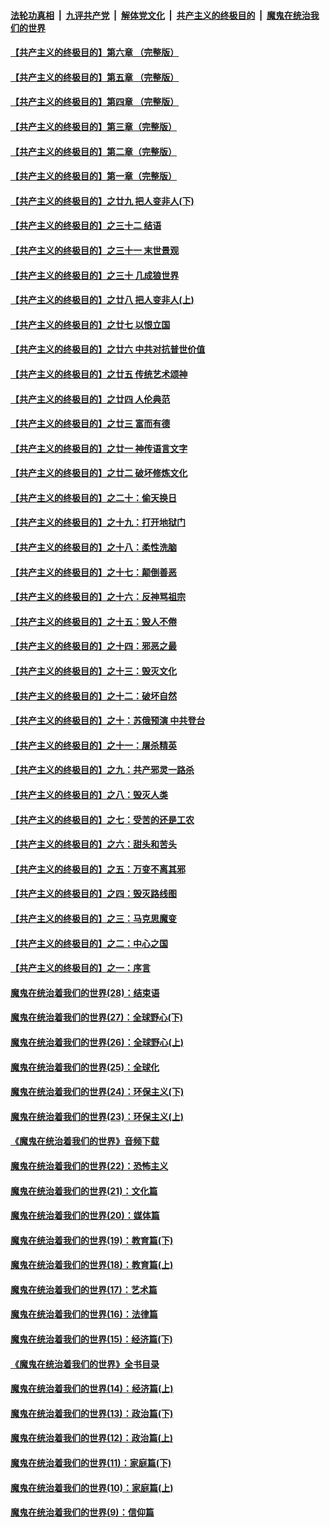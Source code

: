 ####  [法轮功真相](../../../../basic/blob/master/README.md?t=07050231) &nbsp;|&nbsp; [九评共产党](../../../../9ping.md/blob/master/README.md?t=07050231) &nbsp;|&nbsp; [解体党文化](../../../../jtdwh.md/blob/master/README.md?t=07050231)  &nbsp;|&nbsp; [共产主义的终极目的](../../../../gczydzjmd.md/blob/master/README.md?t=07050231) &nbsp;|&nbsp; [魔鬼在统治我们的世界](../../../../mgztzwmdsj.md/blob/master/README.md?t=07050231) 

#### [【共产主义的终极目的】第六章 （完整版）](../pages/nsc422/n11428913.md?t=07050231) 

#### [【共产主义的终极目的】第五章 （完整版）](../pages/nsc422/n11428912.md?t=07050231) 

#### [【共产主义的终极目的】第四章 （完整版）](../pages/nsc422/n11428907.md?t=07050231) 

#### [【共产主义的终极目的】第三章（完整版）](../pages/nsc422/n11428848.md?t=07050231) 

#### [【共产主义的终极目的】第二章（完整版）](../pages/nsc422/n11428831.md?t=07050231) 

#### [【共产主义的终极目的】第一章（完整版）](../pages/nsc422/n11417651.md?t=07050231) 

#### [【共产主义的终极目的】之廿九 把人变非人(下)](../pages/nsc422/n11344140.md?t=07050231) 

#### [【共产主义的终极目的】之三十二 结语](../pages/nsc422/n11360535.md?t=07050231) 

#### [【共产主义的终极目的】之三十一 末世景观](../pages/nsc422/n11351129.md?t=07050231) 

#### [【共产主义的终极目的】之三十 几成狼世界](../pages/nsc422/n11348280.md?t=07050231) 

#### [【共产主义的终极目的】之廿八 把人变非人(上)](../pages/nsc422/n11340492.md?t=07050231) 

#### [【共产主义的终极目的】之廿七 以恨立国](../pages/nsc422/n11336944.md?t=07050231) 

#### [【共产主义的终极目的】之廿六 中共对抗普世价值](../pages/nsc422/n11324785.md?t=07050231) 

#### [【共产主义的终极目的】之廿五 传统艺术颂神](../pages/nsc422/n11296396.md?t=07050231) 

#### [【共产主义的终极目的】之廿四 人伦典范](../pages/nsc422/n11296397.md?t=07050231) 

#### [【共产主义的终极目的】之廿三 富而有德](../pages/nsc422/n11283598.md?t=07050231) 

#### [【共产主义的终极目的】之廿一 神传语言文字](../pages/nsc422/n11263265.md?t=07050231) 

#### [【共产主义的终极目的】之廿二 破坏修炼文化](../pages/nsc422/n11245728.md?t=07050231) 

#### [【共产主义的终极目的】之二十：偷天换日](../pages/nsc422/n11238846.md?t=07050231) 

#### [【共产主义的终极目的】之十九：打开地狱门](../pages/nsc422/n11206376.md?t=07050231) 

#### [【共产主义的终极目的】之十八：柔性洗脑](../pages/nsc422/n11199994.md?t=07050231) 

#### [【共产主义的终极目的】之十七：颠倒善恶](../pages/nsc422/n11179782.md?t=07050231) 

#### [【共产主义的终极目的】之十六：反神骂祖宗](../pages/nsc422/n11166798.md?t=07050231) 

#### [【共产主义的终极目的】之十五：毁人不倦](../pages/nsc422/n11166792.md?t=07050231) 

#### [【共产主义的终极目的】之十四：邪恶之最](../pages/nsc422/n11150249.md?t=07050231) 

#### [【共产主义的终极目的】之十三：毁灭文化](../pages/nsc422/n11135227.md?t=07050231) 

#### [【共产主义的终极目的】之十二：破坏自然](../pages/nsc422/n11135214.md?t=07050231) 

#### [【共产主义的终极目的】之十：苏俄预演 中共登台](../pages/nsc422/n11118424.md?t=07050231) 

#### [【共产主义的终极目的】之十一：屠杀精英](../pages/nsc422/n11118442.md?t=07050231) 

#### [【共产主义的终极目的】之九：共产邪灵一路杀](../pages/nsc422/n11114139.md?t=07050231) 

#### [【共产主义的终极目的】之八：毁灭人类](../pages/nsc422/n11108503.md?t=07050231) 

#### [【共产主义的终极目的】之七：受苦的还是工农](../pages/nsc422/n11101809.md?t=07050231) 

#### [【共产主义的终极目的】之六：甜头和苦头](../pages/nsc422/n11096971.md?t=07050231) 

#### [【共产主义的终极目的】之五：万变不离其邪](../pages/nsc422/n11091285.md?t=07050231) 

#### [【共产主义的终极目的】之四：毁灭路线图](../pages/nsc422/n11086284.md?t=07050231) 

#### [【共产主义的终极目的】之三：马克思魔变](../pages/nsc422/n11061941.md?t=07050231) 

#### [【共产主义的终极目的】之二：中心之国](../pages/nsc422/n11047728.md?t=07050231) 

#### [【共产主义的终极目的】之一：序言](../pages/nsc422/n11086077.md?t=07050231) 

#### [魔鬼在统治着我们的世界(28)：结束语](../pages/nsc422/n10936246.md?t=07050231) 

#### [魔鬼在统治着我们的世界(27)：全球野心(下)](../pages/nsc422/n10928319.md?t=07050231) 

#### [魔鬼在统治着我们的世界(26)：全球野心(上)](../pages/nsc422/n10900318.md?t=07050231) 

#### [魔鬼在统治着我们的世界(25)：全球化](../pages/nsc422/n10788205.md?t=07050231) 

#### [魔鬼在统治着我们的世界(24)：环保主义(下)](../pages/nsc422/n10695307.md?t=07050231) 

#### [魔鬼在统治着我们的世界(23)：环保主义(上)](../pages/nsc422/n10688613.md?t=07050231) 

#### [《魔鬼在统治着我们的世界》音频下载](../pages/nsc422/n10635553.md?t=07050231) 

#### [魔鬼在统治着我们的世界(22)：恐怖主义](../pages/nsc422/n10614727.md?t=07050231) 

#### [魔鬼在统治着我们的世界(21)：文化篇](../pages/nsc422/n10597706.md?t=07050231) 

#### [魔鬼在统治着我们的世界(20)：媒体篇](../pages/nsc422/n10586579.md?t=07050231) 

#### [魔鬼在统治着我们的世界(19)：教育篇(下)](../pages/nsc422/n10564808.md?t=07050231) 

#### [魔鬼在统治着我们的世界(18)：教育篇(上)](../pages/nsc422/n10526970.md?t=07050231) 

#### [魔鬼在统治着我们的世界(17)：艺术篇](../pages/nsc422/n10499093.md?t=07050231) 

#### [魔鬼在统治着我们的世界(16)：法律篇](../pages/nsc422/n10485969.md?t=07050231) 

#### [魔鬼在统治着我们的世界(15)：经济篇(下)](../pages/nsc422/n10469975.md?t=07050231) 

#### [《魔鬼在统治着我们的世界》全书目录](../pages/nsc422/n10464261.md?t=07050231) 

#### [魔鬼在统治着我们的世界(14)：经济篇(上)](../pages/nsc422/n10457370.md?t=07050231) 

#### [魔鬼在统治着我们的世界(13)：政治篇(下)](../pages/nsc422/n10448270.md?t=07050231) 

#### [魔鬼在统治着我们的世界(12)：政治篇(上)](../pages/nsc422/n10444576.md?t=07050231) 

#### [魔鬼在统治着我们的世界(11)：家庭篇(下)](../pages/nsc422/n10440961.md?t=07050231) 

#### [魔鬼在统治着我们的世界(10)：家庭篇(上)](../pages/nsc422/n10435448.md?t=07050231) 

#### [魔鬼在统治着我们的世界(9)：信仰篇](../pages/nsc422/n10432159.md?t=07050231) 

